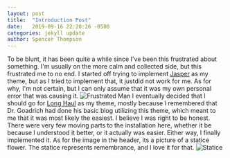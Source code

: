 ```yaml
---
layout: post
title:  "Introduction Post"
date:   2019-09-16 22:20:26 -0500
categories: jekyll update
author: Spencer Thompson
---
```

To be blunt, it has been quite a while since I've been this frustrated about something.  I'm usually on the more calm and collected side, but this frustrated me to no end.  I started off trying to implement [Jasper][Jasper] as my theme, but as I tried to implement that, it justdid not work for me.  As for why, I'm not certain, but I can only assume that it was my own personal error that was causing it.  ![Frustrated Man](https://free-images.com/lg/6475/man_boy_laptop_cafe.jpg)
I eventually decided that I should go for [Long Haul][Long Haul] as my theme, mostly because I remembered that Dr. Goadrich had done his basic blog utilizing this theme, which meant to me that it was most likely the easiest.  I believe I was right to be honest.  There were very few moving parts to the installation here, whether it be because I understood it better, or it actually was easier.  Either way, I finally implemented it.
As for the image in the header, its a picture of a statice flower.  The statice represents remembrance, and I love it for that.  ![Statice](https://free-images.com/lg/a3c0/statice_sinuatum_blue_sea.jpg)

[Jasper]: https://jekyller.github.io/jasper2/
[Long Haul]: https://brianmaierjr.com/long-haul/
